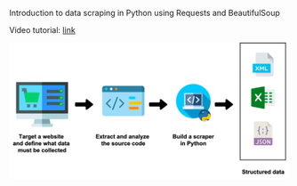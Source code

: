 Introduction to data scraping in Python using Requests and BeautifulSoup

Video tutorial: <a href="https://www.youtube.com/watch?v=7Odi2_u-yDk">link</a>


<p align="center">
  <img src="images/overview.png" />  
<p/>
